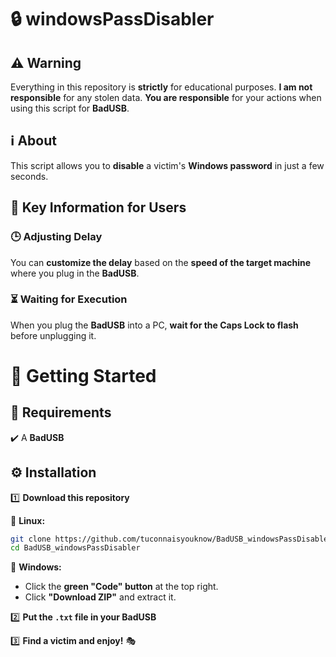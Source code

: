 # 🔒 windowsPassDisabler  

## ⚠️ Warning  
Everything in this repository is **strictly** for educational purposes. **I am not responsible** for any stolen data. **You are responsible** for your actions when using this script for **BadUSB**.  

## ℹ️ About  
This script allows you to **disable** a victim's **Windows password** in just a few seconds.  

## 🔑 Key Information for Users  

### 🕒 Adjusting Delay  
You can **customize the delay** based on the **speed of the target machine** where you plug in the **BadUSB**.  

### ⏳ Waiting for Execution  
When you plug the **BadUSB** into a PC, **wait for the Caps Lock to flash** before unplugging it.  

# 🚀 Getting Started  

## 📌 Requirements  
✔️ A **BadUSB**  

## ⚙️ Installation  

1️⃣ **Download this repository**  

   🔹 **Linux:**  
   ```bash
   git clone https://github.com/tuconnaisyouknow/BadUSB_windowsPassDisabler
   cd BadUSB_windowsPassDisabler
   ```  

   🔹 **Windows:**  
   - Click the **green "Code" button** at the top right.  
   - Click **"Download ZIP"** and extract it.  

2️⃣ **Put the `.txt` file in your BadUSB**  

3️⃣ **Find a victim and enjoy!** 🎭  
